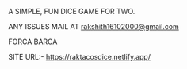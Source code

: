 A SIMPLE, FUN DICE GAME FOR TWO.

ANY ISSUES MAIL AT rakshith16102000@gmail.com

FORCA BARCA

SITE URL:-  https://raktacosdice.netlify.app/
